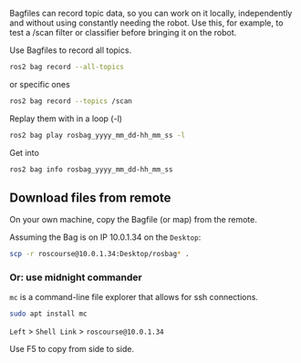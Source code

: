 Bagfiles can record topic data, so you can work on it locally, independently and without using constantly needing the robot. Use this, for example, to test a /scan filter or classifier before bringing it on the robot. 

Use Bagfiles to record all topics.
```bash
ros2 bag record --all-topics
```
or specific ones
```bash
ros2 bag record --topics /scan
```
Replay them with in a loop (-l)
```bash
ros2 bag play rosbag_yyyy_mm_dd-hh_mm_ss -l
```
Get into 
```bash
ros2 bag info rosbag_yyyy_mm_dd-hh_mm_ss
```

## Download files from remote

On your own machine, copy the Bagfile (or map) from the remote.

Assuming the Bag is on IP 10.0.1.34 on the `Desktop`:
```bash
scp -r roscourse@10.0.1.34:Desktop/rosbag* .
```
### Or: use midnight commander

`mc` is a command-line file explorer that allows for ssh connections. 
```bash
sudo apt install mc
```
`Left` > `Shell Link` > `roscourse@10.0.1.34`

Use F5 to copy from side to side.
